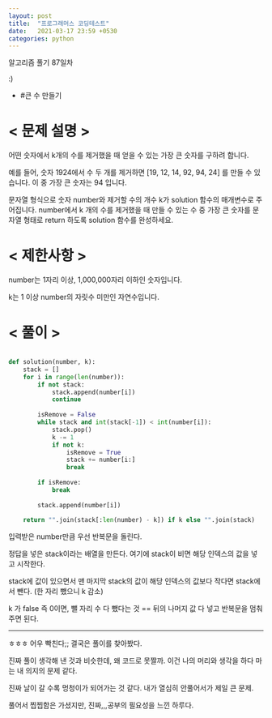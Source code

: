 ```yaml
---
layout: post
title:  "프로그래머스 코딩테스트"
date:   2021-03-17 23:59 +0530
categories: python
---
```


알고리즘 풀기 87일차

:)

- #큰 수 만들기

# < 문제 설명 >

어떤 숫자에서 k개의 수를 제거했을 때 얻을 수 있는 가장 큰 숫자를 구하려 합니다.

예를 들어, 숫자 1924에서 수 두 개를 제거하면 [19, 12, 14, 92, 94, 24] 를 만들 수 있습니다. 이 중 가장 큰 숫자는 94 입니다.

문자열 형식으로 숫자 number와 제거할 수의 개수 k가 solution 함수의 매개변수로 주어집니다. number에서 k 개의 수를 제거했을 때 만들 수 있는 수 중 가장 큰 숫자를 문자열 형태로 return 하도록 solution 함수를 완성하세요.

# < 제한사항 >

number는 1자리 이상, 1,000,000자리 이하인 숫자입니다.

k는 1 이상 number의 자릿수 미만인 자연수입니다.

# < 풀이 >

```python

def solution(number, k):
    stack = []
    for i in range(len(number)):
        if not stack:
            stack.append(number[i])
            continue
        
        isRemove = False
        while stack and int(stack[-1]) < int(number[i]):
            stack.pop()
            k -= 1
            if not k:
                isRemove = True
                stack += number[i:]
                break
        
        if isRemove:
            break
        
        stack.append(number[i])
        
    return "".join(stack[:len(number) - k]) if k else "".join(stack)

```

입력받은 number만큼 우선 반복문을 돌린다.

정답을 넣은 stack이라는 배열을 만든다. 여기에 stack이 비면 해당 인덱스의 값을 넣고 시작한다.

stack에 값이 있으면서 맨 마지막 stack의 값이 해당 인덱스의 값보다 작다면 stack에서 뺀다. (한 자리 뺐으니 k 감소)

k 가 false 즉 0이면, 뺄 자리 수 다 뺐다는 것 == 뒤의 나머지 값 다 넣고 반복문을 멈춰주면 된다.

---

ㅎㅎㅎ 어우 빡친다;; 결국은 풀이를 찾아봤다.

진짜 풀이 생각해 낸 것과 비슷한데, 왜 코드로 못짤까. 이건 나의 머리와 생각을 하다 마는 내 의지의 문제 같다.

진짜 날이 갈 수록 멍청이가 되어가는 것 같다. 내가 열심히 안풀어서가 제일 큰 문제.

풀어서 찝찝함은 가셨지만, 진짜,,,공부의 필요성을 느낀 하루다.